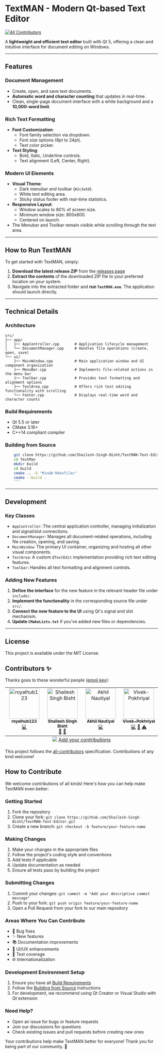 # TextMAN - Modern Qt-based Text Editor
<!-- ALL-CONTRIBUTORS-BADGE:START - Do not remove or modify this section -->
[![All Contributors](https://img.shields.io/badge/all_contributors-4-orange.svg?style=flat-square)](#contributors-)
<!-- ALL-CONTRIBUTORS-BADGE:END -->

A **lightweight and efficient text editor** built with Qt 5, offering a clean and intuitive interface for document editing on Windows.

-----

## Features

### Document Management

  * Create, open, and save text documents.
  * **Automatic word and character counting** that updates in real-time.
  * Clean, single-page document interface with a white background and a **10,000-word limit**.

### Rich Text Formatting

  * **Font Customization**:
      * Font family selection via dropdown.
      * Font size options (8pt to 24pt).
      * Text color picker.
  * **Text Styling**:
      * Bold, Italic, Underline controls.
      * Text alignment (Left, Center, Right).

### Modern UI Elements

  * **Visual Theme**:
      * Dark menubar and toolbar (`#2c3e50`).
      * White text editing area.
      * Sticky status footer with real-time statistics.
  * **Responsive Layout**:
      * Window scales to 80% of screen size.
      * Minimum window size: 800x600.
      * Centered on launch.
  * The Menubar and Toolbar remain visible while scrolling through the text area.

-----

## How to Run TextMAN

To get started with TextMAN, simply:

1.  **Download the latest release ZIP** from the [releases page]()
2.  **Extract the contents** of the downloaded ZIP file to your preferred location on your system.
3.  Navigate into the extracted folder and **run `TextMAN.exe`**. The application should launch directly.

-----

## Technical Details

### Architecture

```
src/
├── app/
│   ├── AppController.cpp       # Application lifecycle management
│   └── DocumentManager.cpp     # Handles file operations (create, open, save)
└── ui/
    ├── MainWindow.cpp          # Main application window and UI component organization
    ├── MenuBar.cpp             # Implements file-related actions in the menu bar
    ├── Toolbar.cpp             # Provides text formatting and alignment options
    ├── TextArea.cpp            # Offers rich text editing functionality with scrolling
    └── Footer.cpp              # Displays real-time word and character counts
```

### Build Requirements

  * Qt 5.5 or later
  * CMake 3.16+
  * C++14 compliant compiler

### Building from Source

```bash
    git clone https://github.com/Shailesh-Singh-Bisht/TextMAN-Text-Editor.git
    cd TextMan
    mkdir build
    cd build
    cmake .. -G "MinGW Makefiles" 
    cmake --build .
    ```
```

-----

## Development

### Key Classes

  * `AppController`: The central application controller, managing initialization and signal/slot connections.
  * `DocumentManager`: Manages all document-related operations, including file creation, opening, and saving.
  * `MainWindow`: The primary UI container, organizing and hosting all other visual components.
  * `TextArea`: A custom `QTextEdit` implementation providing rich text editing features.
  * `Toolbar`: Handles all text formatting and alignment controls.

### Adding New Features

1.  **Define the interface** for the new feature in the relevant header file under `include/`.
2.  **Implement the functionality** in the corresponding source file under `src/`.
3.  **Connect the new feature to the UI** using Qt's signal and slot mechanism.
4.  **Update `CMakeLists.txt`** if you've added new files or dependencies.

-----

## License

This project is available under the MIT License.

## Contributors ✨

Thanks goes to these wonderful people ([emoji key](https://allcontributors.org/docs/en/emoji-key)):

<!-- ALL-CONTRIBUTORS-LIST:START - Do not remove or modify this section -->
<!-- prettier-ignore-start -->
<!-- markdownlint-disable -->
<table>
  <tbody>
    <tr>
      <td align="center" valign="top" width="14.28%"><a href="https://github.com/royalhub123"><img src="https://avatars.githubusercontent.com/u/168981505?v=4?s=100" width="100px;" alt="royalhub123"/><br /><sub><b>royalhub123</b></sub></a><br /><a href="https://github.com/Shailesh-Singh-Bisht/TextMAN-Text-Editor/commits?author=royalhub123" title="Code">💻</a></td>
      <td align="center" valign="top" width="14.28%"><a href="https://shailesh-singh-bisht-portfolio.vercel.app/"><img src="https://avatars.githubusercontent.com/u/107263955?v=4?s=100" width="100px;" alt="Shailesh Singh Bisht"/><br /><sub><b>Shailesh Singh Bisht</b></sub></a><br /><a href="#design-Shailesh-Singh-Bisht" title="Design">🎨</a> <a href="#maintenance-Shailesh-Singh-Bisht" title="Maintenance">🚧</a></td>
      <td align="center" valign="top" width="14.28%"><a href="https://github.com/Akhilnautiyal5"><img src="https://avatars.githubusercontent.com/u/113812781?v=4?s=100" width="100px;" alt="Akhil Nautiyal"/><br /><sub><b>Akhil Nautiyal</b></sub></a><br /><a href="https://github.com/Shailesh-Singh-Bisht/TextMAN-Text-Editor/commits?author=Akhilnautiyal5" title="Code">💻</a></td>
      <td align="center" valign="top" width="14.28%"><a href="https://github.com/Vivek-Pokhriyal"><img src="https://avatars.githubusercontent.com/u/202429019?v=4?s=100" width="100px;" alt="Vivek-Pokhriyal"/><br /><sub><b>Vivek-Pokhriyal</b></sub></a><br /><a href="https://github.com/Shailesh-Singh-Bisht/TextMAN-Text-Editor/commits?author=Vivek-Pokhriyal" title="Code">💻</a> <a href="https://github.com/Shailesh-Singh-Bisht/TextMAN-Text-Editor/pulls?q=is%3Apr+reviewed-by%3AVivek-Pokhriyal" title="Reviewed Pull Requests">👀</a> <a href="https://github.com/Shailesh-Singh-Bisht/TextMAN-Text-Editor/commits?author=Vivek-Pokhriyal" title="Tests">⚠️</a></td>
    </tr>
  </tbody>
  <tfoot>
    <tr>
      <td align="center" size="13px" colspan="7">
        <img src="https://raw.githubusercontent.com/all-contributors/all-contributors-cli/1b8533af435da9854653492b1327a23a4dbd0a10/assets/logo-small.svg">
          <a href="https://all-contributors.js.org/docs/en/bot/usage">Add your contributions</a>
        </img>
      </td>
    </tr>
  </tfoot>
</table>

<!-- markdownlint-restore -->
<!-- prettier-ignore-end -->

<!-- ALL-CONTRIBUTORS-LIST:END -->

This project follows the [all-contributors](https://github.com/all-contributors/all-contributors) specification. Contributions of any kind welcome!

## How to Contribute

We welcome contributions of all kinds! Here's how you can help make TextMAN even better:

### Getting Started
1. Fork the repository
2. Clone your fork: `git clone https://github.com/Shailesh-Singh-Bisht/TextMAN-Text-Editor.git`
3. Create a new branch: `git checkout -b feature/your-feature-name`

### Making Changes
1. Make your changes in the appropriate files
2. Follow the project's coding style and conventions
3. Add tests if applicable
4. Update documentation as needed
5. Ensure all tests pass by building the project

### Submitting Changes
1. Commit your changes: `git commit -m "Add your descriptive commit message"`
2. Push to your fork: `git push origin feature/your-feature-name`
3. Open a Pull Request from your fork to our main repository

### Areas Where You Can Contribute
- 🐛 Bug fixes
- ✨ New features
- 📚 Documentation improvements
- 🎨 UI/UX enhancements
- 🧪 Test coverage
- 🌐 Internationalization

### Development Environment Setup
1. Ensure you have all [Build Requirements](#build-requirements)
2. Follow the [Building from Source](#building-from-source) instructions
3. For development, we recommend using Qt Creator or Visual Studio with Qt extension

### Need Help?
- Open an issue for bugs or feature requests
- Join our discussions for questions
- Check existing issues and pull requests before creating new ones

Your contributions help make TextMAN better for everyone! Thank you for being part of our community. 💖
